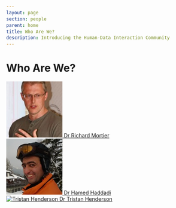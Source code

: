 ```yaml
---
layout: page
section: people
parent: home
title: Who Are We?
description: Introducing the Human-Data Interaction Community
---
```


# Who Are We?

<div class="row">
  <div class="col-sm-3">
    <a href="http://www.cs.nott.ac.uk/~rmm/" class="thumbnail">
      <img src="/img/mort.jpg" alt="Richard Mortier">
      Dr Richard Mortier
    </a>
  </div>
  <div class="col-sm-3">
    <a href="http://www.eecs.qmul.ac.uk/~hamed/public/Hamed.html"
       class="thumbnail">
      <img src="/img/hamed.jpg" alt="Hamed Haddadi">
      Dr Hamed Haddadi
    </a>
  </div>
  <div class="col-sm-3">
    <a href="http://tristan.host.cs.st-andrews.ac.uk/" class="thumbnail">
      <img src="http://tristan.host.cs.st-andrews.ac.uk/assets/img/photo.jpg"
           alt="Tristan Henderson">
      Dr Tristan Henderson
    </a>
  </div>
</div>
